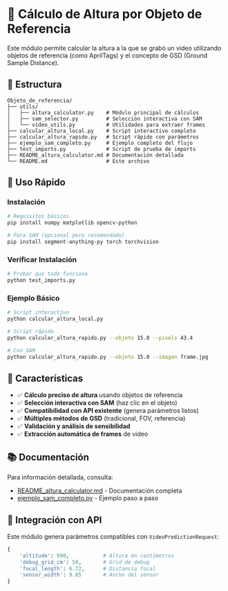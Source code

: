 # 🎯 Cálculo de Altura por Objeto de Referencia

Este módulo permite calcular la altura a la que se grabó un video utilizando objetos de referencia (como AprilTags) y el concepto de GSD (Ground Sample Distance).

## 📁 Estructura

```
Objeto_de_referencia/
├── utils/
│   ├── altura_calculator.py    # Módulo principal de cálculos
│   ├── sam_selector.py         # Selección interactiva con SAM
│   └── video_utils.py          # Utilidades para extraer frames
├── calcular_altura_local.py    # Script interactivo completo
├── calcular_altura_rapido.py   # Script rápido con parámetros
├── ejemplo_sam_completo.py     # Ejemplo completo del flujo
├── test_imports.py             # Script de prueba de imports
├── README_altura_calculator.md # Documentación detallada
└── README.md                   # Este archivo
```

## 🚀 Uso Rápido

### Instalación
```bash
# Requisitos básicos
pip install numpy matplotlib opencv-python

# Para SAM (opcional pero recomendado)
pip install segment-anything-py torch torchvision
```

### Verificar Instalación
```bash
# Probar que todo funciona
python test_imports.py
```

### Ejemplo Básico
```bash
# Script interactivo
python calcular_altura_local.py

# Script rápido
python calcular_altura_rapido.py --objeto 15.0 --pixels 43.4

# Con SAM
python calcular_altura_rapido.py --objeto 15.0 --imagen frame.jpg
```

## 🎯 Características

- ✅ **Cálculo preciso de altura** usando objetos de referencia
- ✅ **Selección interactiva con SAM** (haz clic en el objeto)
- ✅ **Compatibilidad con API existente** (genera parámetros listos)
- ✅ **Múltiples métodos de GSD** (tradicional, FOV, referencia)
- ✅ **Validación y análisis de sensibilidad**
- ✅ **Extracción automática de frames** de video

## 📚 Documentación

Para información detallada, consulta:
- [README_altura_calculator.md](README_altura_calculator.md) - Documentación completa
- [ejemplo_sam_completo.py](ejemplo_sam_completo.py) - Ejemplo paso a paso

## 🔧 Integración con API

Este módulo genera parámetros compatibles con `VideoPredictionRequest`:

```python
{
    'altitude': 990,           # Altura en centímetros
    'debug_grid_cm': 50,       # Grid de debug
    'focal_length': 6.72,      # Distancia focal
    'sensor_width': 9.65       # Ancho del sensor
}
``` 